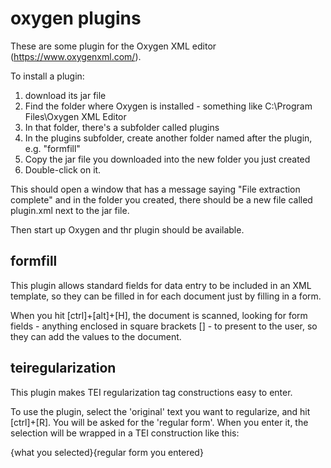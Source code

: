 # oxygen plugins

These are some plugin for the Oxygen XML editor (https://www.oxygenxml.com/).

To install a plugin:
1. download its jar file
2. Find the folder where Oxygen is installed - something like C:\Program Files\Oxygen XML Editor
3. In that folder, there's a subfolder called plugins
4. In the plugins subfolder, create another folder named after the plugin, e.g. "formfill"
5. Copy the jar file you downloaded into the new folder you just created
6. Double-click on it.

This should open a window that has a message saying "File extraction complete" and in the folder you created, there should be a new file called plugin.xml next to the jar file.

Then start up Oxygen and thr plugin should be available.

## formfill

This plugin allows standard fields for data entry to be included in an XML template, so they can be filled in for each document just by filling in a form.

When you hit [ctrl]+[alt]+[H], the document is scanned, looking for form fields - anything enclosed in square brackets [] - to present to the user, so they can add the values to the document.

## teiregularization

This plugin makes TEI regularization tag constructions easy to enter.

To use the plugin, select the 'original' text you want to regularize, and hit [ctrl]+[R]. You will be asked for the 'regular form'. When you enter it, the selection will be wrapped in a TEI construction like this:

<choice><orig>{what you selected}</orig><reg>{regular form you entered}</reg></choice>
